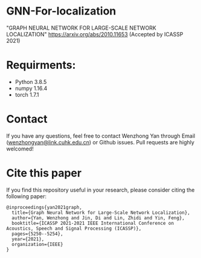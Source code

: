 # GNN-For-localization

"GRAPH NEURAL NETWORK FOR LARGE-SCALE NETWORK LOCALIZATION"
https://arxiv.org/abs/2010.11653 (Accepted by ICASSP 2021)

# Requirments: 
* Python 3.8.5
* numpy 1.16.4
* torch 1.7.1

# Contact
If you have any questions, feel free to contact Wenzhong Yan through Email (wenzhongyan@link.cuhk.edu.cn) or Github issues. Pull requests are highly welcomed!

# Cite this paper
If you find this repository useful in your research, please consider citing the following paper:
```
@inproceedings{yan2021graph,
  title={Graph Neural Network for Large-Scale Network Localization},
  author={Yan, Wenzhong and Jin, Di and Lin, Zhidi and Yin, Feng},
  booktitle={ICASSP 2021-2021 IEEE International Conference on Acoustics, Speech and Signal Processing (ICASSP)},
  pages={5250--5254},
  year={2021},
  organization={IEEE}
}
```
